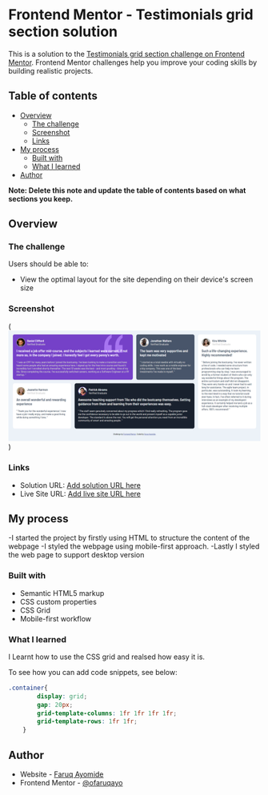 # Frontend Mentor - Testimonials grid section solution

This is a solution to the [Testimonials grid section challenge on Frontend Mentor](https://www.frontendmentor.io/challenges/testimonials-grid-section-Nnw6J7Un7). Frontend Mentor challenges help you improve your coding skills by building realistic projects. 

## Table of contents

- [Overview](#overview)
  - [The challenge](#the-challenge)
  - [Screenshot](#screenshot)
  - [Links](#links)
- [My process](#my-process)
  - [Built with](#built-with)
  - [What I learned](#what-i-learned)
- [Author](#author)

**Note: Delete this note and update the table of contents based on what sections you keep.**

## Overview

### The challenge

Users should be able to:

- View the optimal layout for the site depending on their device's screen size

### Screenshot
(![screenshot](screenshot.png))

### Links

- Solution URL: [Add solution URL here](https://github.com/ofaruqayo/html-css-testimonial-grid.git)
- Live Site URL: [Add live site URL here](https://ofaruqayo.github.io/html-css-testimonial-grid/)

## My process
-I started the project by firstly using HTML to structure the content of the webpage
-I styled the webpage using mobile-first approach.
-Lastly I styled the web page to support desktop version
### Built with

- Semantic HTML5 markup
- CSS custom properties
- CSS Grid
- Mobile-first workflow

### What I learned

I Learnt how to use the CSS grid and realsed how easy it is.

To see how you can add code snippets, see below:

```css
.container{
        display: grid;
        gap: 20px;
        grid-template-columns: 1fr 1fr 1fr 1fr;
        grid-template-rows: 1fr 1fr;
    }
```

## Author

- Website - [Faruq Ayomide](https://ofaruqayo.github.io/personal-website-html-css/)
- Frontend Mentor - [@ofaruqayo](https://www.frontendmentor.io/profile/ofaruqayo)
